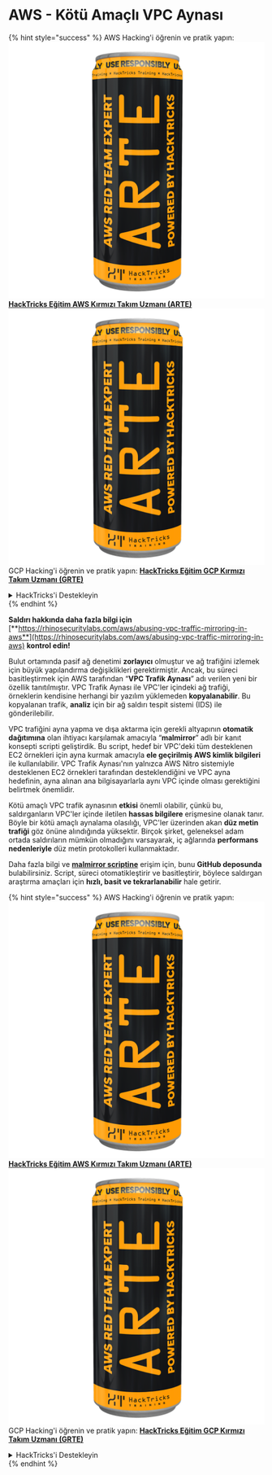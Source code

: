 # AWS - Kötü Amaçlı VPC Aynası

{% hint style="success" %}
AWS Hacking'i öğrenin ve pratik yapın:<img src="../../../../.gitbook/assets/image (1) (1) (1).png" alt="" data-size="line">[**HackTricks Eğitim AWS Kırmızı Takım Uzmanı (ARTE)**](https://training.hacktricks.xyz/courses/arte)<img src="../../../../.gitbook/assets/image (1) (1) (1).png" alt="" data-size="line">\
GCP Hacking'i öğrenin ve pratik yapın: <img src="../../../../.gitbook/assets/image (2).png" alt="" data-size="line">[**HackTricks Eğitim GCP Kırmızı Takım Uzmanı (GRTE)**<img src="../../../../.gitbook/assets/image (2).png" alt="" data-size="line">](https://training.hacktricks.xyz/courses/grte)

<details>

<summary>HackTricks'i Destekleyin</summary>

* [**abonelik planlarını**](https://github.com/sponsors/carlospolop) kontrol edin!
* **💬 [**Discord grubuna**](https://discord.gg/hRep4RUj7f) veya [**telegram grubuna**](https://t.me/peass) katılın ya da **Twitter**'da **bizi takip edin** 🐦 [**@hacktricks\_live**](https://twitter.com/hacktricks_live)**.**
* **Hacking ipuçlarını paylaşmak için** [**HackTricks**](https://github.com/carlospolop/hacktricks) ve [**HackTricks Cloud**](https://github.com/carlospolop/hacktricks-cloud) github reposuna PR gönderin.

</details>
{% endhint %}

**Saldırı hakkında daha fazla bilgi için** [**https://rhinosecuritylabs.com/aws/abusing-vpc-traffic-mirroring-in-aws**](https://rhinosecuritylabs.com/aws/abusing-vpc-traffic-mirroring-in-aws) **kontrol edin!**

Bulut ortamında pasif ağ denetimi **zorlayıcı** olmuştur ve ağ trafiğini izlemek için büyük yapılandırma değişiklikleri gerektirmiştir. Ancak, bu süreci basitleştirmek için AWS tarafından “**VPC Trafik Aynası**” adı verilen yeni bir özellik tanıtılmıştır. VPC Trafik Aynası ile VPC'ler içindeki ağ trafiği, örneklerin kendisine herhangi bir yazılım yüklemeden **kopyalanabilir**. Bu kopyalanan trafik, **analiz** için bir ağ saldırı tespit sistemi (IDS) ile gönderilebilir.

VPC trafiğini ayna yapma ve dışa aktarma için gerekli altyapının **otomatik dağıtımına** olan ihtiyacı karşılamak amacıyla “**malmirror**” adlı bir kanıt konsepti scripti geliştirdik. Bu script, hedef bir VPC'deki tüm desteklenen EC2 örnekleri için ayna kurmak amacıyla **ele geçirilmiş AWS kimlik bilgileri** ile kullanılabilir. VPC Trafik Aynası'nın yalnızca AWS Nitro sistemiyle desteklenen EC2 örnekleri tarafından desteklendiğini ve VPC ayna hedefinin, ayna alınan ana bilgisayarlarla aynı VPC içinde olması gerektiğini belirtmek önemlidir.

Kötü amaçlı VPC trafik aynasının **etkisi** önemli olabilir, çünkü bu, saldırganların VPC'ler içinde iletilen **hassas bilgilere** erişmesine olanak tanır. Böyle bir kötü amaçlı aynalama olasılığı, VPC'ler üzerinden akan **düz metin trafiği** göz önüne alındığında yüksektir. Birçok şirket, geleneksel adam ortada saldırıların mümkün olmadığını varsayarak, iç ağlarında **performans nedenleriyle** düz metin protokolleri kullanmaktadır.

Daha fazla bilgi ve [**malmirror scriptine**](https://github.com/RhinoSecurityLabs/Cloud-Security-Research/tree/master/AWS/malmirror) erişim için, bunu **GitHub deposunda** bulabilirsiniz. Script, süreci otomatikleştirir ve basitleştirir, böylece saldırgan araştırma amaçları için **hızlı, basit ve tekrarlanabilir** hale getirir.

{% hint style="success" %}
AWS Hacking'i öğrenin ve pratik yapın:<img src="../../../../.gitbook/assets/image (1) (1) (1).png" alt="" data-size="line">[**HackTricks Eğitim AWS Kırmızı Takım Uzmanı (ARTE)**](https://training.hacktricks.xyz/courses/arte)<img src="../../../../.gitbook/assets/image (1) (1) (1).png" alt="" data-size="line">\
GCP Hacking'i öğrenin ve pratik yapın: <img src="../../../../.gitbook/assets/image (2).png" alt="" data-size="line">[**HackTricks Eğitim GCP Kırmızı Takım Uzmanı (GRTE)**<img src="../../../../.gitbook/assets/image (2).png" alt="" data-size="line">](https://training.hacktricks.xyz/courses/grte)

<details>

<summary>HackTricks'i Destekleyin</summary>

* [**abonelik planlarını**](https://github.com/sponsors/carlospolop) kontrol edin!
* **💬 [**Discord grubuna**](https://discord.gg/hRep4RUj7f) veya [**telegram grubuna**](https://t.me/peass) katılın ya da **Twitter**'da **bizi takip edin** 🐦 [**@hacktricks\_live**](https://twitter.com/hacktricks_live)**.**
* **Hacking ipuçlarını paylaşmak için** [**HackTricks**](https://github.com/carlospolop/hacktricks) ve [**HackTricks Cloud**](https://github.com/carlospolop/hacktricks-cloud) github reposuna PR gönderin.

</details>
{% endhint %}
